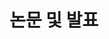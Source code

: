 ---
widget: collection
active: true
headless: true
weight: 60
title: "논문 및 발표"
id: publications

content:
  filters:
    folders: ["publication"]
  count: 10
  sort_by: "date"
  sort_ascending: false

design:
  view: card
  columns: 1
---